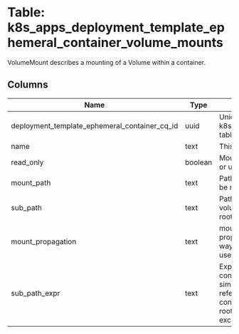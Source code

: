 
# Table: k8s_apps_deployment_template_ephemeral_container_volume_mounts
VolumeMount describes a mounting of a Volume within a container.
## Columns
| Name        | Type           | Description  |
| ------------- | ------------- | -----  |
|deployment_template_ephemeral_container_cq_id|uuid|Unique CloudQuery ID of k8s_apps_deployment_template_ephemeral_containers table (FK)|
|name|text|This must match the Name of a Volume.|
|read_only|boolean|Mounted read-only if true, read-write otherwise (false or unspecified). Defaults to false. +optional|
|mount_path|text|Path within the container at which the volume should be mounted|
|sub_path|text|Path within the volume from which the container's volume should be mounted. Defaults to "" (volume's root). +optional|
|mount_propagation|text|mountPropagation determines how mounts are propagated from the host to container and the other way around. When not set, MountPropagationNone is used. This field is beta in 1.10. +optional|
|sub_path_expr|text|Expanded path within the volume from which the container's volume should be mounted. Behaves similarly to SubPath but environment variable references $(VAR_NAME) are expanded using the container's environment. Defaults to "" (volume's root). SubPathExpr and SubPath are mutually exclusive. +optional|
